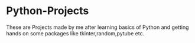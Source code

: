 # Python-Projects

These are Projects made by me after learning basics of Python and getting hands on some packages  like tkinter,random,pytube etc.
